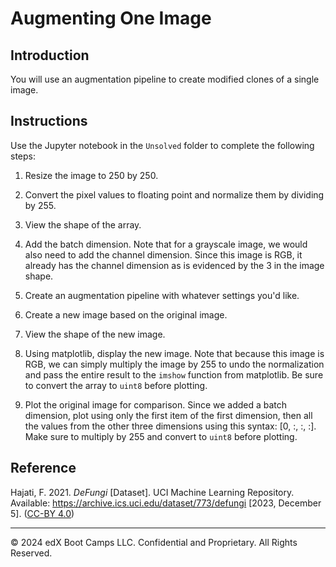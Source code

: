 # Augmenting One Image

## Introduction

You will use an augmentation pipeline to create modified clones of a single image.

## Instructions

Use the Jupyter notebook in the `Unsolved` folder to complete the following steps:

1. Resize the image to 250 by 250.

2. Convert the pixel values to floating point and normalize them by dividing by 255.

3. View the shape of the array.

4. Add the batch dimension. Note that for a grayscale image, we would also need to add the channel dimension. Since this image is RGB, it already has the channel dimension as is evidenced by the 3 in the image shape.

5. Create an augmentation pipeline with whatever settings you'd like.

6. Create a new image based on the original image.

7. View the shape of the new image.

8. Using matplotlib, display the new image. Note that because this image is RGB, we can simply multiply the image by 255 to undo the normalization and pass the entire result to the `imshow` function from matplotlib. Be sure to convert the array to `uint8` before plotting.

9. Plot the original image for comparison. Since we added a batch dimension, plot using only the first item of the first dimension, then all the values from the other three dimensions using this syntax: [0, :, :, :]. Make sure to multiply by 255 and convert to `uint8` before plotting.

## Reference

Hajati, F. 2021. *DeFungi* [Dataset]. UCI Machine Learning Repository. Available: https://archive.ics.uci.edu/dataset/773/defungi [2023, December 5]. ([CC-BY 4.0](https://creativecommons.org/licenses/by/4.0/legalcode))

---

&copy; 2024 edX Boot Camps LLC. Confidential and Proprietary. All Rights Reserved.
